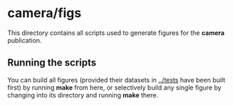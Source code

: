 # camera/figs

This directory contains all scripts used to generate figures for the
**camera** publication.

## Running the scripts

You can build all figures (provided their datasets in [../tests](../tests/)
have been built first) by running **make** from here, or selectively build
any single figure by changing into its directory and running **make** there.


